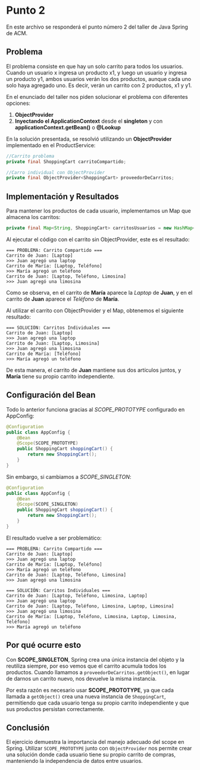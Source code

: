 # Punto 2
En este archivo se responderá el punto número 2 del taller de Java Spring de ACM.

## Problema
El problema consiste en que hay un solo carrito para todos los usuarios. Cuando un usuario x ingresa un producto x1, y luego un usuario y ingresa un producto y1, ambos usuarios verán los dos productos, aunque cada uno solo haya agregado uno. Es decir, verán un carrito con 2 productos, x1 y y1.

En el enunciado del taller nos piden solucionar el problema con diferentes opciones:
1. **ObjectProvider**
2. **Inyectando el ApplicationContext** desde el **singleton** y con **applicationContext.getBean()** o **@Lookup**

En la solución presentada, se resolvió utilizando un **ObjectProvider** implementado en el ProductService:

```java
//Carrito problema
private final ShoppingCart carritoCompartido;    

//Carro individual con ObjectProvider
private final ObjectProvider<ShoppingCart> proveedorDeCarritos;
```

## Implementación y Resultados
Para mantener los productos de cada usuario, implementamos un Map que almacena los carritos:

```java
private final Map<String, ShoppingCart> carritosUsuarios = new HashMap<>();
```

Al ejecutar el código con el carrito sin ObjectProvider, este es el resultado:

```shell
=== PROBLEMA: Carrito Compartido ===
Carrito de Juan: [Laptop]
>>> Juan agregó una laptop
Carrito de María: [Laptop, Teléfono]
>>> María agregó un teléfono
Carrito de Juan: [Laptop, Teléfono, Limosina]
>>> Juan agregó una limosina
```

Como se observa, en el carrito de __María__ aparece la _Laptop_ de __Juan__, y en el carrito de __Juan__ aparece el _Teléfono_ de __María__.

Al utilizar el carrito con ObjectProvider y el Map, obtenemos el siguiente resultado:

```shell
=== SOLUCIÓN: Carritos Individuales ===
Carrito de Juan: [Laptop]
>>> Juan agregó una laptop
Carrito de Juan: [Laptop, Limosina]
>>> Juan agregó una limosina
Carrito de María: [Teléfono]
>>> María agregó un teléfono
```

De esta manera, el carrito de __Juan__ mantiene sus dos artículos juntos, y __María__ tiene su propio carrito independiente.

## Configuración del Bean
Todo lo anterior funciona gracias al _SCOPE_PROTOTYPE_ configurado en AppConfig:

```java
@Configuration
public class AppConfig {
    @Bean
    @Scope(SCOPE_PROTOTYPE)
    public ShoppingCart shoppingCart() {
        return new ShoppingCart();
    }
}
```

Sin embargo, si cambiamos a _SCOPE_SINGLETON_:

```java
@Configuration
public class AppConfig {
    @Bean
    @Scope(SCOPE_SINGLETON)
    public ShoppingCart shoppingCart() {
        return new ShoppingCart();
    }
}
```

El resultado vuelve a ser problemático:

```shell
=== PROBLEMA: Carrito Compartido ===
Carrito de Juan: [Laptop]
>>> Juan agregó una laptop
Carrito de María: [Laptop, Teléfono]
>>> María agregó un teléfono
Carrito de Juan: [Laptop, Teléfono, Limosina]
>>> Juan agregó una limosina

=== SOLUCIÓN: Carritos Individuales ===
Carrito de Juan: [Laptop, Teléfono, Limosina, Laptop]
>>> Juan agregó una laptop
Carrito de Juan: [Laptop, Teléfono, Limosina, Laptop, Limosina]
>>> Juan agregó una limosina
Carrito de María: [Laptop, Teléfono, Limosina, Laptop, Limosina, Teléfono]
>>> María agregó un teléfono
```

## Por qué ocurre esto
Con __SCOPE_SINGLETON__, Spring crea una única instancia del objeto y la reutiliza siempre, por eso vemos que el carrito acumula todos los productos. Cuando llamamos a `proveedorDeCarritos.getObject()`, en lugar de darnos un carrito nuevo, nos devuelve la misma instancia.

Por esta razón es necesario usar __SCOPE_PROTOTYPE__, ya que cada llamada a `getObject()` crea una nueva instancia de `ShoppingCart`, permitiendo que cada usuario tenga su propio carrito independiente y que sus productos persistan correctamente.
## Conclusión
El ejercicio demuestra la importancia del manejo adecuado del scope en Spring. Utilizar `SCOPE_PROTOTYPE` junto con `ObjectProvider` nos permite crear una solución donde cada usuario tiene su propio carrito de compras, manteniendo la independencia de datos entre usuarios.
